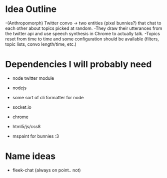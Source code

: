 # Idea Outline


-(Anthropomorph) Twitter convo -> two entities (pixel bunnies?) that chat to each other about topics picked at random.
-They draw their utterances from the twitter api and use speech synthesis in Chrome to actually talk. 
-Topics reset from time to time and some configuration should be available (filters, topic lists, convo length/time, etc.)

# Dependencies I will probably need
- node twitter module
- nodejs
- some sort of cli formatter for node

- socket.io

- chrome
- html5/js/css8
- mspaint for bunnies :3

# Name ideas
- fleek-chat (always on point.. not)